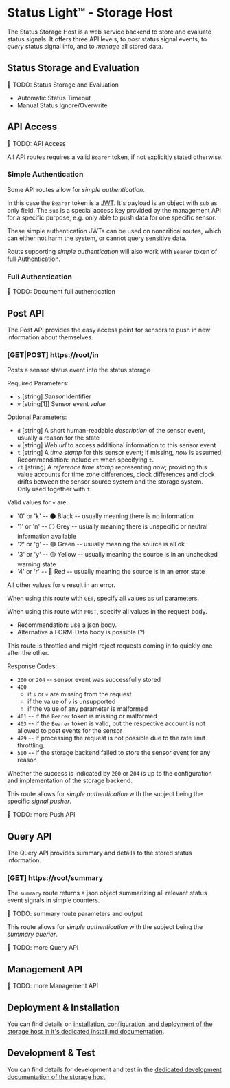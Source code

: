 # Status Light™ - Storage Host
The Status Storage Host is a web service backend to store and evaluate status signals.
It offers three API levels, to _post_ status signal events, to _query_ status signal info, and to _manage_ all stored data.

## Status Storage and Evaluation
🚧 TODO: Status Storage and Evaluation
* Automatic Status Timeout
* Manual Status Ignore/Overwrite

## API Access
🚧 TODO: API Access

All API routes requires a valid `Bearer` token, if not explicitly stated otherwise.

### Simple Authentication
Some API routes allow for _simple authentication_.

In this case the `Bearer` token is a [JWT](https://jwt.io/introduction).
It's payload is an object with `sub` as only field.
The `sub` is a special access key provided by the management API for a specific purpose, e.g. only able to push data for one specific sensor.

These simple authentication JWTs can be used on noncritical routes, which can either not harm the system, or cannot query sensitive data.

Routs supporting _simple authentication_ will also work with `Bearer` token of full Authentication.


### Full Authentication

🚧 TODO: Document full authentication


## Post API
The Post API provides the easy access point for sensors to push in new information about themselves.

### [GET|POST] https://root/in
Posts a sensor status event into the status storage

Required Parameters:
* `s` [string] _Sensor_ Identifier
* `v` [string[1]] Sensor event _value_

Optional Parameters:
* `d` [string] A short human-readable _description_ of the sensor event, usually a reason for the state
* `u` [string] Web _url_ to access additional information to this sensor event
* `t` [string] A _time stamp_ for this sensor event; if missing, _now_ is assumed;<br>
  Recommendation: include `rt` when specifying `t`.
* `rt` [string] A _reference time stamp_ representing _now_; providing this value accounts for time zone differences, clock differences and clock drifts between the sensor source system and the storage system.<br>
  Only used together with `t`.

Valid values for `v` are:
* '0' or 'k' -- ⚫ Black  -- usually meaning there is no information
* '1' or 'n' -- ⚪ Grey  -- usually meaning there is unspecific or neutral information available
* '2' or 'g' -- 🟢 Green  -- usually meaning the source is all ok 
* '3' or 'y' -- 🟡 Yellow  -- usually meaning the source is in an unchecked warning state
* '4' or 'r' -- 🔴 Red  -- usually meaning the source is in an error state

All other values for `v` result in an error.

When using this route with `GET`, specify all values as url parameters.

When using this route with `POST`, specify all values in the request body.
* Recommendation: use a json body.
* Alternative a FORM-Data body is possible (?)

This route is throttled and might reject requests coming in to quickly one after the other.

Response Codes:
* `200` or `204` -- sensor event was successfully stored
* `400`
  * if `s` or `v` are missing from the request
  * if the value of `v` is unsupported
  * if the value of any parameter is malformed
* `401` -- if the `Bearer` token is missing or malformed
* `403` -- if the `Bearer` token is valid, but the respective account is not allowed to post events for the sensor
* `429` -- if processing the request is not possible due to the rate limit throttling.
* `500` -- if the storage backend failed to store the sensor event for any reason

Whether the success is indicated by `200` or `204` is up to the configuration and implementation of the storage backend.

This route allows for _simple authentication_ with the subject being the specific _signal pusher_.


🚧 TODO: more Push API


## Query API
The Query API provides summary and details to the stored status information.

### [GET] https://root/summary
The `summary` route returns a json object summarizing all relevant status event signals in simple counters.

🚧 TODO: summary route parameters and output

This route allows for _simple authentication_ with the subject being the _summary querier_.


🚧 TODO: more Query API


## Management API
🚧 TODO: more Management API

## Deployment & Installation
You can find details on [installation, configuration, and deployment of the storage host in it's dedicated install.md documentation](../storage/install.md).

## Development & Test
You can find details for development and test in the [dedicated development documentation of the storage host](../storage/README.md).

